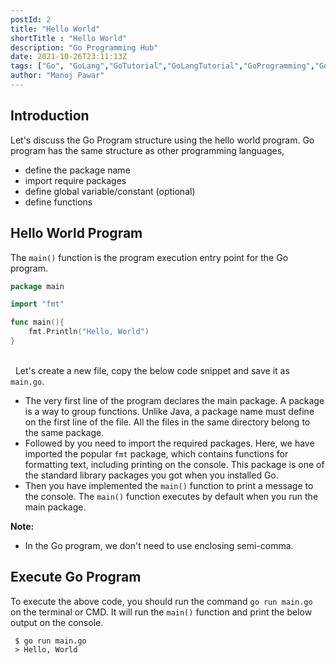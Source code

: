 ```yaml
---
postId: 2
title: "Hello World"
shortTitle : "Hello World"
description: "Go Programming Hub"
date: 2021-10-26T23:11:13Z
tags: ["Go", "GoLang","GoTutorial","GoLangTutorial","GoProgramming","GoLangProgramming","GoFundamental"]
author: "Manoj Pawar"
---
```

## Introduction

Let's discuss the Go Program structure using the hello world program.
Go program has the same structure as other programming languages,
- define the package name
- import require packages
- define global variable/constant (optional)
- define functions

## Hello World Program

The `main()` function is the program execution entry point for the Go program.

```go {linenos=true,hl_lines=[6],anchorlinenos=true,lineanchors="-"}
package main

import "fmt"

func main(){
    fmt.Println("Hello, World")
} 
```

\
&nbsp;
Let's create a new file, copy the below code snippet and save it as `main.go`.
- The very first line of the program declares the main package. A package is a way to group functions. Unlike Java, a package name must define on the first line of the file. All the files in the same directory belong to the same package. 
- Followed by you need to import the required packages. Here, we have imported the popular `fmt` package, which contains functions for formatting text, including printing on the console. This package is one of the standard library packages you got when you installed Go.
- Then you have implemented the `main()` function to print a message to the console. The `main()` function executes by default when you run the main package.

**Note:** 
- In the Go program, we don't need to use enclosing semi-comma.

## Execute Go Program
To execute the above code, you should run the command `go run main.go` on the terminal or CMD. It will run the `main()` function and print the below output on the console.

```console {}
 $ go run main.go
 > Hello, World
```